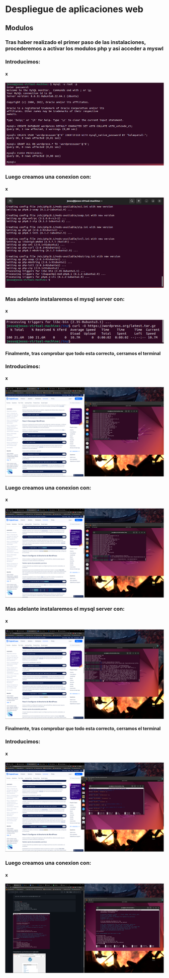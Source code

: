 # Despliegue de aplicaciones web
## Modulos
### Tras haber realizado el primer paso de las instalaciones, procederemos a activar los modulos php y asi acceder a myswl
### Introducimos:
#### x
#### ![Image](https://github.com/Braeek/ProyectoDespliegue/blob/main/Proyecto/3%20-%20Instalar%20wordpress/Captura%20de%20pantalla%20(100).png)

### Luego creamos una conexion con:
#### x
#### ![Image](https://github.com/Braeek/ProyectoDespliegue/blob/main/Proyecto/3%20-%20Instalar%20wordpress/Captura%20de%20pantalla%20(101).png)


### Mas adelante instalaremos el mysql server con:
#### x
#### ![Image](https://github.com/Braeek/ProyectoDespliegue/blob/main/Proyecto/3%20-%20Instalar%20wordpress/Captura%20de%20pantalla%20(102).png)

#### Finalmente, tras comprobar que todo esta correcto, cerramos el terminal

### Introducimos:
#### x
#### ![Image](https://github.com/Braeek/ProyectoDespliegue/blob/main/Proyecto/3%20-%20Instalar%20wordpress/Captura%20de%20pantalla%20(103).png)

### Luego creamos una conexion con:
#### x
#### ![Image](https://github.com/Braeek/ProyectoDespliegue/blob/main/Proyecto/3%20-%20Instalar%20wordpress/Captura%20de%20pantalla%20(104).png)


### Mas adelante instalaremos el mysql server con:
#### x
#### ![Image](https://github.com/Braeek/ProyectoDespliegue/blob/main/Proyecto/3%20-%20Instalar%20wordpress/Captura%20de%20pantalla%20(105).png)

#### Finalmente, tras comprobar que todo esta correcto, cerramos el terminal

### Introducimos:
#### x
#### ![Image](https://github.com/Braeek/ProyectoDespliegue/blob/main/Proyecto/3%20-%20Instalar%20wordpress/Captura%20de%20pantalla%20(106).png)

### Luego creamos una conexion con:
#### x
#### ![Image](https://github.com/Braeek/ProyectoDespliegue/blob/main/Proyecto/3%20-%20Instalar%20wordpress/Captura%20de%20pantalla%20(107).png)
